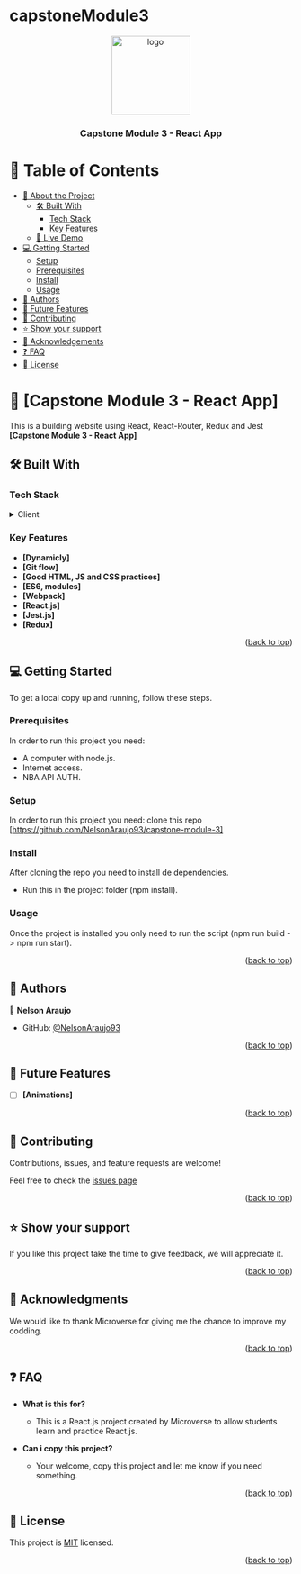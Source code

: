 # capstoneModule3
<a name="readme-top"></a>
<div align="center">

  <img src="https://vagosstudios.com/assets/images/logo-navbar.png" alt="logo" width="140"  height="auto" />
  <br/>

  <h3><b>Capstone Module 3 - React App</b></h3>

</div>

<!-- TABLE OF CONTENTS -->

# 📗 Table of Contents

- [📖 About the Project](#about-project)
  - [🛠 Built With](#built-with)
    - [Tech Stack](#tech-stack)
    - [Key Features](#key-features)
  - [🚀 Live Demo](#live-demo)
- [💻 Getting Started](#getting-started)
  - [Setup](#setup)
  - [Prerequisites](#prerequisites)
  - [Install](#install)
  - [Usage](#usage)
- [👥 Authors](#authors)
- [🔭 Future Features](#future-features)
- [🤝 Contributing](#contributing)
- [⭐️ Show your support](#support)
- [🙏 Acknowledgements](#acknowledgements)
- [❓ FAQ](#faq)
- [📝 License](#license)

<!-- PROJECT DESCRIPTION -->

# 📖 [Capstone Module 3 - React App] <a name="about-project"></a>
This is a building website using React, React-Router, Redux and Jest
**[Capstone Module 3 - React App]** 

## 🛠 Built With <a name="built-with"></a>

### Tech Stack <a name="tech-stack"></a>
<details>
  <summary>Client</summary>
  <ul>
    <li>HTML5</li>
    <li>CSS</li>
    <li>JS</li>
    <li>ESLint</li>
    <li>StyleLints</li>
    <li>GitFlow</li>
    <li>ES6</li>
    <li>Webpack</li>
    <li>React</li>
    <li>Redux</li>
    <li>Jest</li>
  </ul>
</details>

<!-- Features -->

### Key Features <a name="key-features"></a>
- **[Dynamicly]**
- **[Git flow]**
- **[Good HTML, JS and CSS practices]**
- **[ES6, modules]**
- **[Webpack]**
- **[React.js]**
- **[Jest.js]**
- **[Redux]**

<p align="right">(<a href="#readme-top">back to top</a>)</p>

<!-- LIVE DEMO 

## 🚀 Live Demo <a name="live-demo"></a>

- [Live Demo Link](https://nba-news-static.onrender.com)
 
 ## - Description video link <a name="presentation"></a>
   
   [JavaScript Capstone Module 3](https://www.loom.com/share/6556cc60605648fca142268781ff6b17)

<p align="right">(<a href="#readme-top">back to top</a>)</p>-->

<!-- GETTING STARTED -->

## 💻 Getting Started <a name="getting-started"></a>

To get a local copy up and running, follow these steps.

### Prerequisites 

In order to run this project you need:

- A computer with node.js.
- Internet access.
- NBA API AUTH.

### Setup

In order to run this project you need: clone this repo [https://github.com/NelsonAraujo93/capstone-module-3]


### Install

After cloning the repo you need to install de dependencies.
- Run this in the project folder (npm install).


### Usage

Once the project is installed you only need to run the script (npm run build  ->  npm run start).


<p align="right">(<a href="#readme-top">back to top</a>)</p>

<!-- AUTHORS -->

## 👥 Authors <a name="authors"></a>
👤 **Nelson Araujo**

- GitHub: [@NelsonAraujo93](https://github.com/NelsonAraujo93)


<p align="right">(<a href="#readme-top">back to top</a>)</p>

<!-- FUTURE FEATURES -->

## 🔭 Future Features <a name="future-features"></a>

- [ ] **[Animations]**

<p align="right">(<a href="#readme-top">back to top</a>)</p>

<!-- CONTRIBUTING -->

## 🤝 Contributing <a name="contributing"></a>

Contributions, issues, and feature requests are welcome!

Feel free to check the [issues page](https://github.com/NelsonAraujo93/capstone-module-3/issues/2)

<p align="right">(<a href="#readme-top">back to top</a>)</p>

<!-- SUPPORT -->

## ⭐️ Show your support <a name="support"></a>


If you like this project take the time to give feedback, we will appreciate it.

<p align="right">(<a href="#readme-top">back to top</a>)</p>

<!-- ACKNOWLEDGEMENTS -->

## 🙏 Acknowledgments <a name="acknowledgements"></a>

We would like to thank Microverse for giving me the chance to improve my codding.

<p align="right">(<a href="#readme-top">back to top</a>)</p>

<!-- FAQ (optional) -->

## ❓ FAQ <a name="faq"></a>

- **What is this for?**

  - This is a React.js project created by Microverse to allow students learn and practice React.js.

- **Can i copy this project?**

  - Your welcome, copy this project and let me know if you need something.

<p align="right">(<a href="#readme-top">back to top</a>)</p>

<!-- LICENSE -->

## 📝 License <a name="license"></a>

This project is [MIT](./LICENSE) licensed.

<p align="right">(<a href="#readme-top">back to top</a>)</p>

